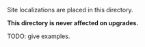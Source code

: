 Site localizations are placed in this directory.

__This directory is never affected on upgrades.__

TODO:  give examples.
